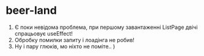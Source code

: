 # beer-land

1. Є поки невідома проблема, при першому завантаженні ListPage двічі спрацьовує useEffect!
2. Обробку помилки запиту і лоадінга не робив!
3. Ну і пару глюків, мо ніхто не поміте.. )
